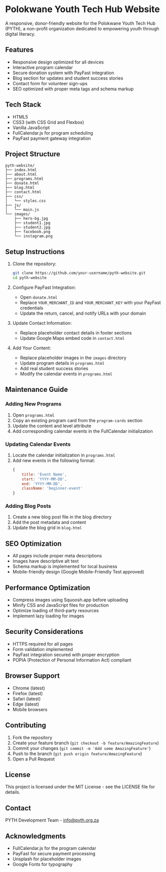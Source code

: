 # Polokwane Youth Tech Hub Website

A responsive, donor-friendly website for the Polokwane Youth Tech Hub (PYTH), a non-profit organization dedicated to empowering youth through digital literacy.

## Features

- Responsive design optimized for all devices
- Interactive program calendar
- Secure donation system with PayFast integration
- Blog section for updates and student success stories
- Contact form for volunteer sign-ups
- SEO optimized with proper meta tags and schema markup

## Tech Stack

- HTML5
- CSS3 (with CSS Grid and Flexbox)
- Vanilla JavaScript
- FullCalendar.js for program scheduling
- PayFast payment gateway integration

## Project Structure

```
pyth-website/
├── index.html
├── about.html
├── programs.html
├── donate.html
├── blog.html
├── contact.html
├── css/
│   └── styles.css
├── js/
│   └── main.js
└── images/
    ├── hero-bg.jpg
    ├── student1.jpg
    ├── student2.jpg
    ├── facebook.png
    └── instagram.png
```

## Setup Instructions

1. Clone the repository:
   ```bash
   git clone https://github.com/your-username/pyth-website.git
   cd pyth-website
   ```

2. Configure PayFast Integration:
   - Open `donate.html`
   - Replace `YOUR_MERCHANT_ID` and `YOUR_MERCHANT_KEY` with your PayFast credentials
   - Update the return, cancel, and notify URLs with your domain

3. Update Contact Information:
   - Replace placeholder contact details in footer sections
   - Update Google Maps embed code in `contact.html`

4. Add Your Content:
   - Replace placeholder images in the `images` directory
   - Update program details in `programs.html`
   - Add real student success stories
   - Modify the calendar events in `programs.html`

## Maintenance Guide

### Adding New Programs

1. Open `programs.html`
2. Copy an existing program card from the `program-cards` section
3. Update the content and level attribute
4. Add corresponding calendar events in the FullCalendar initialization

### Updating Calendar Events

1. Locate the calendar initialization in `programs.html`
2. Add new events in the following format:
   ```javascript
   {
       title: 'Event Name',
       start: 'YYYY-MM-DD',
       end: 'YYYY-MM-DD',
       className: 'beginner-event'
   }
   ```

### Adding Blog Posts

1. Create a new blog post file in the blog directory
2. Add the post metadata and content
3. Update the blog grid in `blog.html`

## SEO Optimization

- All pages include proper meta descriptions
- Images have descriptive alt text
- Schema markup is implemented for local business
- Mobile-friendly design (Google Mobile-Friendly Test approved)

## Performance Optimization

- Compress images using Squoosh.app before uploading
- Minify CSS and JavaScript files for production
- Optimize loading of third-party resources
- Implement lazy loading for images

## Security Considerations

- HTTPS required for all pages
- Form validation implemented
- PayFast integration secured with proper encryption
- POPIA (Protection of Personal Information Act) compliant

## Browser Support

- Chrome (latest)
- Firefox (latest)
- Safari (latest)
- Edge (latest)
- Mobile browsers

## Contributing

1. Fork the repository
2. Create your feature branch (`git checkout -b feature/AmazingFeature`)
3. Commit your changes (`git commit -m 'Add some AmazingFeature'`)
4. Push to the branch (`git push origin feature/AmazingFeature`)
5. Open a Pull Request

## License

This project is licensed under the MIT License - see the LICENSE file for details.

## Contact

PYTH Development Team - info@pyth.org.za

## Acknowledgments

- FullCalendar.js for the program calendar
- PayFast for secure payment processing
- Unsplash for placeholder images
- Google Fonts for typography 